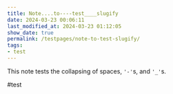 ```yaml
---
title: Note....to----test____slugify
date: 2024-03-23 00:06:11
last_modified_at: 2024-03-23 01:12:05
show_date: true
permalink: /testpages/note-to-test-slugify/
tags:
- test
---
```

This note tests the collapsing of spaces, `'-'`s, and `'_'`s.

#test
